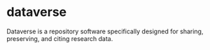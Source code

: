 # dataverse
Dataverse is a repository software specifically designed for sharing, preserving, and citing research data.
